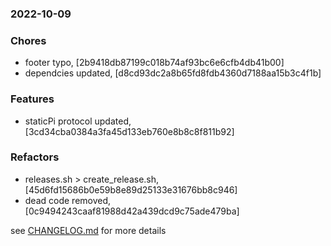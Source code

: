 ### 2022-10-09

### Chores
+ footer typo, [2b9418db87199c018b74af93bc6e6cfb4db41b00]
+ dependcies updated, [d8cd93dc2a8b65fd8fdb4360d7188aa15b3c4f1b]

### Features
+ staticPi protocol updated, [3cd34cba0384a3fa45d133eb760e8b8c8f811b92]

### Refactors
+ releases.sh > create_release.sh, [45d6fd15686b0e59b8e89d25133e31676bb8c946]
+ dead code removed, [0c9494243caaf81988d42a439dcd9c75ade479ba]


see <a href='https://github.com/mrjackwills/leafcast_vue/blob/main/CHANGELOG.md'>CHANGELOG.md</a> for more details
